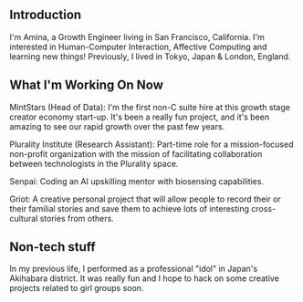 Introduction
------------

I'm Amina, a Growth Engineer living in San Francisco, California. I'm interested in Human-Computer Interaction, Affective Computing and learning new things! Previously, I lived in Tokyo, Japan & London, England.


What I'm Working On Now
-------------------

MintStars (Head of Data): I'm the first non-C suite hire at this growth stage creator economy start-up. It's been a really fun project, and it's been amazing to see our rapid growth over the past few years.


Plurality Institute (Research Assistant): Part-time role for a mission-focused non-profit organization with the mission of facilitating collaboration between technologists in the Plurality space.


Senpai:  Coding an AI upskilling mentor with biosensing capabilities.


Griot: A creative personal project that will allow people to record their or their familial stories and save them to achieve lots of interesting cross-cultural stories from others.



Non-tech stuff
---------------

In my previous life, I performed as a professional "idol" in Japan's Akihabara district. It was really fun and I hope to hack on some creative projects related to girl groups soon.
